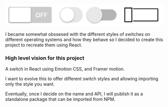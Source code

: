 ![Demo](demo.gif)

I became somewhat obssesed with the different styles of switches on different
operating systems and how they behave so I decided to create this project to
recreate them using React.

### High level vision for this project

A switch in React using Emotion CSS, and Framer motion.

I want to evolve this to offer different switch styles and allowing importing
only the style you want.

Eventually, once I decide on the name and API, I will publish it as a standalone
package that can be imported from NPM.
